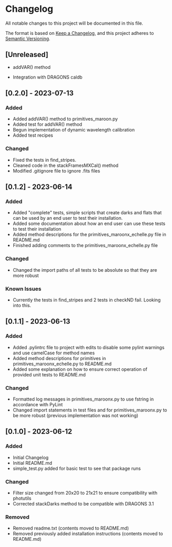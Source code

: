 # Changelog

All notable changes to this project will be documented in this file.

The format is based on [Keep a Changelog](https://keepachangelog.com/en/1.0.0/),
and this project adheres to [Semantic Versioning](https://semver.org/spec/v2.0.0.html).

## [Unreleased]

- addVAR() method

- Integration with DRAGONS caldb

## [0.2.0] - 2023-07-13

### Added

- Added addVAR() method to primitives_maroon.py
- Added test for addVAR() method
- Begun implementation of dynamic wavelength calibration
- Added test recipes 

### Changed
- Fixed the tests in find_stripes.
- Cleaned code in the stackFramesMXCal() method
-  Modified .gitignore file to ignore .fits files
## [0.1.2] - 2023-06-14

### Added

- Added "complete" tests, simple scripts that create darks and flats that can be used by an end user to test their 
installation.
- Added some documentation about how an end user can use these tests to test their installation
- Added method descriptions for the primitives_maroonx_echelle.py file in README.md
- Finished adding comments to the primitives_maroonx_echelle.py file
### Changed
- Changed the import paths of all tests to be absolute so that they are more robust

### Known Issues
- Currently the tests in find_stripes and 2 tests in checkND fail.  Looking into this.

## [0.1.1] - 2023-06-13

### Added

- Added .pylintrc file to project with edits to disable some pylint warnings and use camelCase for method names
- Added method descriptions for primitives in primitives_maroonx_echelle.py to README.md
- Added some explanation on how to ensure correct operation of provided unit tests to README.md

### Changed

- Formatted log messages in primitives_maroonx.py to use fstring in accordance with PyLint
- Changed import statements in test files and for primitives_maroonx.py to be more robust (previous implementation was not working)

## [0.1.0] - 2023-06-12

### Added

- Initial Changelog
- Initial README.md
- simple_test.py added for basic test to see that package runs

### Changed

- Filter size changed from 20x20 to 21x21 to ensure compatibility with photutils
- Corrected stackDarks method to be compatible with DRAGONS 3.1

### Removed

- Removed readme.txt (contents moved to README.md)
- Removed previously added installation instructions (contents moved to README.md)